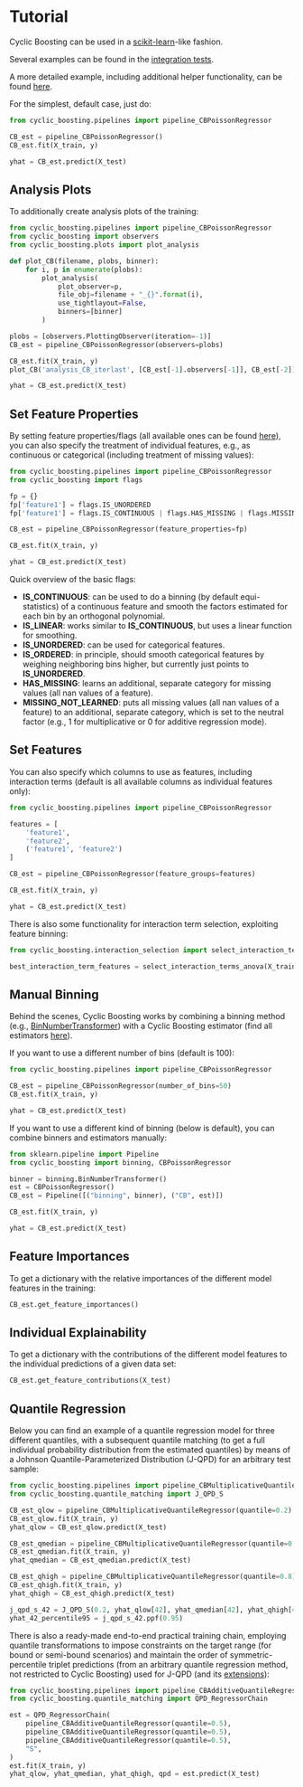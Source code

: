# Tutorial

Cyclic Boosting can be used in a
[scikit-learn](https://scikit-learn.org/stable/)-like fashion.

Several examples can be found in the
[integration tests](https://github.com/Blue-Yonder-OSS/cyclic-boosting/blob/main/tests/test_integration.py).

A more detailed example, including additional helper functionality, can be
found [here](https://github.com/Blue-Yonder-OSS/cyclic-boosting-example).

For the simplest, default case, just do:
```python
from cyclic_boosting.pipelines import pipeline_CBPoissonRegressor

CB_est = pipeline_CBPoissonRegressor()
CB_est.fit(X_train, y)

yhat = CB_est.predict(X_test)
```

## Analysis Plots

To additionally create analysis plots of the training:
```python
from cyclic_boosting.pipelines import pipeline_CBPoissonRegressor
from cyclic_boosting import observers
from cyclic_boosting.plots import plot_analysis

def plot_CB(filename, plobs, binner):
    for i, p in enumerate(plobs):
        plot_analysis(
            plot_observer=p,
            file_obj=filename + "_{}".format(i),
            use_tightlayout=False,
            binners=[binner]
        )

plobs = [observers.PlottingObserver(iteration=-1)]
CB_est = pipeline_CBPoissonRegressor(observers=plobs)

CB_est.fit(X_train, y)
plot_CB('analysis_CB_iterlast', [CB_est[-1].observers[-1]], CB_est[-2])

yhat = CB_est.predict(X_test)
```

## Set Feature Properties
By setting feature properties/flags (all available ones can be found
[here](https://cyclic-boosting.readthedocs.io/en/latest/cyclic_boosting.html#module-cyclic_boosting.flags)),
you can also specify the treatment of individual features, e.g., as continuous
or categorical (including treatment of missing values):
```python
from cyclic_boosting.pipelines import pipeline_CBPoissonRegressor
from cyclic_boosting import flags

fp = {}
fp['feature1'] = flags.IS_UNORDERED
fp['feature1'] = flags.IS_CONTINUOUS | flags.HAS_MISSING | flags.MISSING_NOT_LEARNED

CB_est = pipeline_CBPoissonRegressor(feature_properties=fp)

CB_est.fit(X_train, y)

yhat = CB_est.predict(X_test)
```

Quick overview of the basic flags:
- **IS_CONTINUOUS**: can be used to do a binning (by default equi-statistics)
of a continuous feature and smooth the factors estimated for each bin by an
orthogonal polynomial. 
- **IS_LINEAR**: works similar to **IS_CONTINUOUS**, but uses a linear function
for smoothing.
- **IS_UNORDERED**: can be used for categorical features.
- **IS_ORDERED**: in principle, should smooth categorical features by weighing
neighboring bins higher, but currently just points to **IS_UNORDERED**.
- **HAS_MISSING**: learns an additional, separate category for missing values
(all nan values of a feature).
- **MISSING_NOT_LEARNED**: puts all missing values (all nan values of a
feature) to an additional, separate category, which is set to the neutral
factor (e.g., 1 for multiplicative or 0 for additive regression mode).

## Set Features
You can also specify which columns to use as features, including interaction
terms (default is all available columns as individual features only):
```python
from cyclic_boosting.pipelines import pipeline_CBPoissonRegressor

features = [
    'feature1',
    'feature2',
    ('feature1', 'feature2')
]

CB_est = pipeline_CBPoissonRegressor(feature_groups=features)

CB_est.fit(X_train, y)

yhat = CB_est.predict(X_test)
```

There is also some functionality for interaction term selection, exploiting
feature binning:
```python
from cyclic_boosting.interaction_selection import select_interaction_terms_anova

best_interaction_term_features = select_interaction_terms_anova(X_train, y, fp, 3, 5)
```

## Manual Binning
Behind the scenes, Cyclic Boosting works by combining a binning method (e.g.,
[BinNumberTransformer](https://github.com/Blue-Yonder-OSS/cyclic-boosting/blob/main/cyclic_boosting/binning/bin_number_transformer.py))
with a Cyclic Boosting estimator (find all estimators
[here](https://github.com/Blue-Yonder-OSS/cyclic-boosting/blob/main/cyclic_boosting/__init__.py)).

If you want to use a different number of bins (default is 100):
```python
from cyclic_boosting.pipelines import pipeline_CBPoissonRegressor

CB_est = pipeline_CBPoissonRegressor(number_of_bins=50)
CB_est.fit(X_train, y)

yhat = CB_est.predict(X_test)
```

If you want to use a different kind of binning (below is default), you can
combine binners and estimators manually:
```python
from sklearn.pipeline import Pipeline
from cyclic_boosting import binning, CBPoissonRegressor

binner = binning.BinNumberTransformer()
est = CBPoissonRegressor()
CB_est = Pipeline([("binning", binner), ("CB", est)])

CB_est.fit(X_train, y)

yhat = CB_est.predict(X_test)
```

## Feature Importances
To get a dictionary with the relative importances of the different model
features in the training:
```python
CB_est.get_feature_importances()
```

## Individual Explainability
To get a dictionary with the contributions of the different model features to
the individual predictions of a given data set:
```python
CB_est.get_feature_contributions(X_test)
```


## Quantile Regression
Below you can find an example of a quantile regression model for three
different quantiles, with a subsequent quantile matching (to get a full
individual probability distribution from the estimated quantiles) by means of a
Johnson Quantile-Parameterized Distribution (J-QPD) for an arbitrary test
sample:
```python
from cyclic_boosting.pipelines import pipeline_CBMultiplicativeQuantileRegressor
from cyclic_boosting.quantile_matching import J_QPD_S

CB_est_qlow = pipeline_CBMultiplicativeQuantileRegressor(quantile=0.2)
CB_est_qlow.fit(X_train, y)
yhat_qlow = CB_est_qlow.predict(X_test)

CB_est_qmedian = pipeline_CBMultiplicativeQuantileRegressor(quantile=0.5)
CB_est_qmedian.fit(X_train, y)
yhat_qmedian = CB_est_qmedian.predict(X_test)

CB_est_qhigh = pipeline_CBMultiplicativeQuantileRegressor(quantile=0.8)
CB_est_qhigh.fit(X_train, y)
yhat_qhigh = CB_est_qhigh.predict(X_test)

j_qpd_s_42 = J_QPD_S(0.2, yhat_qlow[42], yhat_qmedian[42], yhat_qhigh[42])
yhat_42_percentile95 = j_qpd_s_42.ppf(0.95)
```

There is also a ready-made end-to-end practical training chain, employing
quantile transformations to impose constraints on the target range (for bound
or semi-bound scenarios) and maintain the order of symmetric-percentile triplet
predictions (from an arbitrary quantile regression method, not restricted to
Cyclic Boosting) used for J-QPD (and its [extensions](https://github.com/Blue-Yonder-OSS/cyclic-boosting/blob/main/docs/JQPDregression.pdf)):
```python
from cyclic_boosting.pipelines import pipeline_CBAdditiveQuantileRegressor
from cyclic_boosting.quantile_matching import QPD_RegressorChain

est = QPD_RegressorChain(
    pipeline_CBAdditiveQuantileRegressor(quantile=0.5),
    pipeline_CBAdditiveQuantileRegressor(quantile=0.5),
    pipeline_CBAdditiveQuantileRegressor(quantile=0.5),
    "S",
)
est.fit(X_train, y)
yhat_qlow, yhat_qmedian, yhat_qhigh, qpd = est.predict(X_test)
```

